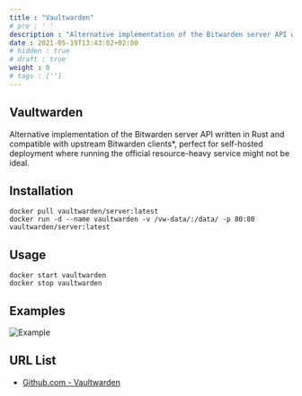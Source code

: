 ```yaml
---
title : "Vaultwarden"
# pre : ' '
description : "Alternative implementation of the Bitwarden server API written in Rust and compatible with upstream Bitwarden clients*, perfect for self-hosted deployment where running the official resource-heavy service might not be ideal."
date : 2021-05-19T13:43:02+02:00
# hidden : true
# draft : true
weight : 0
# tags : ['']
---
```


## Vaultwarden

Alternative implementation of the Bitwarden server API written in Rust and compatible with upstream Bitwarden clients*, perfect for self-hosted deployment where running the official resource-heavy service might not be ideal.

## Installation

```plain
docker pull vaultwarden/server:latest
docker run -d --name vaultwarden -v /vw-data/:/data/ -p 80:80 vaultwarden/server:latest
```

## Usage

```plain
docker start vaultwarden
docker stop vaultwarden
```

## Examples

![Example](images/example.png)

## URL List

- [Github.com - Vaultwarden](https://github.com/dani-garcia/vaultwarden)
